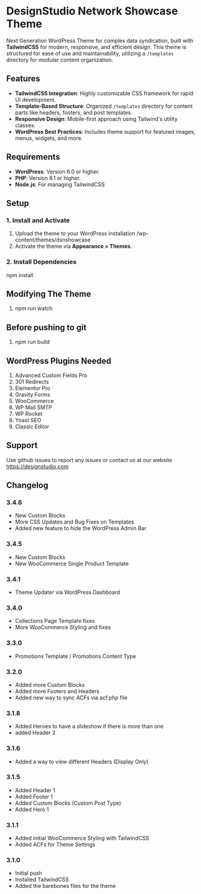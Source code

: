 # DesignStudio Network Showcase Theme

Next Generation WordPress Theme for complex data syndication, built with **TailwindCSS** for modern, responsive, and efficient design. This theme is structured for ease of use and maintainability, utilizing a `/templates` directory for modular content organization.


## Features

- **TailwindCSS Integration**: Highly customizable CSS framework for rapid UI development.
- **Template-Based Structure**: Organized `/templates` directory for content parts like headers, footers, and post templates.
- **Responsive Design**: Mobile-first approach using Tailwind's utility classes.
- **WordPress Best Practices**: Includes theme support for featured images, menus, widgets, and more.


## Requirements

- **WordPress**: Version 6.0 or higher.
- **PHP**: Version 8.1 or higher.
- **Node.js**: For managing TailwindCSS



## Setup

### 1. Install and Activate
1. Upload the theme to your WordPress installation /wp-content/themes/dsnshowcase
2. Activate the theme via **Appearance > Themes**.

### 2. Install Dependencies
npm install

## Modifying The Theme
1. npm run watch

## Before pushing to git
1. npm run build


## WordPress Plugins Needed

1. Advanced Custom Fields Pro
2. 301 Redirects
3. Elementor Pro
4. Gravity Forms
5. WooCommerce
6. WP Mail SMTP
7. WP Rocket
8. Yoast SEO
9. Classic Editor

## Support

Use github issues to report any issues or contact us at our website https://designstudio.com

## Changelog

### 3.4.6
- New Custom Blocks
- More CSS Updates and Bug Fixes on Templates
- Added new feature to hide the WordPress Admin Bar

### 3.4.5
- New Custom Blocks
- New WooCommerce Single Product Template

### 3.4.1
- Theme Updater via WordPress Dashboard

### 3.4.0
- Collections Page Template fixes
- More WooCommerce Styling and fixes

### 3.3.0
- Promotions Template / Promotions Content Type

### 3.2.0
- Added more Custom Blocks
- Added more Footers and Headers
- Added new way to sync ACFs via acf.php file

### 3.1.8
- Added Heroes to have a slideshow if there is more than one
- added Header 2

### 3.1.6
- Added a way to view different Headers (Display Only)

### 3.1.5
- Added Header 1
- Added Footer 1
- Added Custom Blocks (Custom Post Type)
- Added Hero 1

### 3.1.1
- Added initial WooCommerce Styling with TailwindCSS
- Added ACFs for Theme Settings

### 3.1.0
- Initial push 
- Installed TailwindCSS
- Added the barebones files for the theme